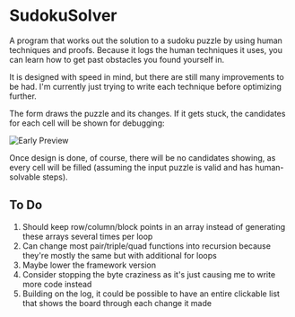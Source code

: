 # SudokuSolver

A program that works out the solution to a sudoku puzzle by using human techniques and proofs.
Because it logs the human techniques it uses, you can learn how to get past obstacles you found yourself in.

It is designed with speed in mind, but there are still many improvements to be had. I'm currently just trying to write each technique before optimizing further.

The form draws the puzzle and its changes. If it gets stuck, the candidates for each cell will be shown for debugging:

![Early Preview](https://i.imgur.com/bIIEAYe.png)

Once design is done, of course, there will be no candidates showing, as every cell will be filled (assuming the input puzzle is valid and has human-solvable steps).

## To Do

1. Should keep row/column/block points in an array instead of generating these arrays several times per loop
2. Can change most pair/triple/quad functions into recursion because they're mostly the same but with additional for loops
3. Maybe lower the framework version
4. Consider stopping the byte craziness as it's just causing me to write more code instead
5. Building on the log, it could be possible to have an entire clickable list that shows the board through each change it made